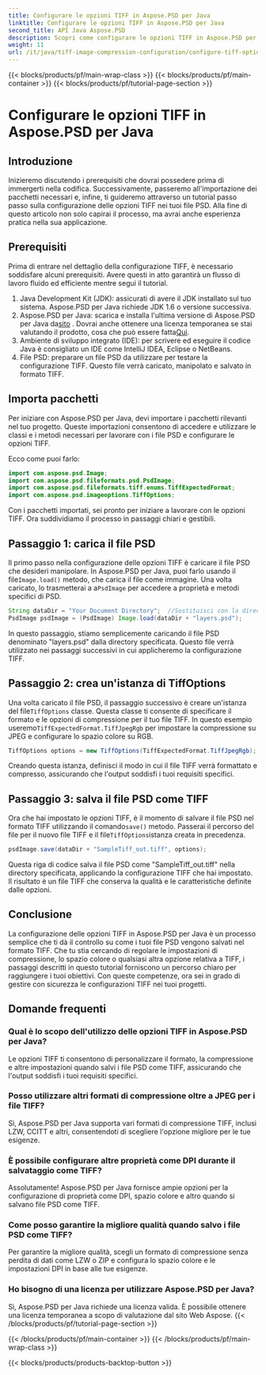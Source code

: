 ```yaml
---
title: Configurare le opzioni TIFF in Aspose.PSD per Java
linktitle: Configurare le opzioni TIFF in Aspose.PSD per Java
second_title: API Java Aspose.PSD
description: Scopri come configurare le opzioni TIFF in Aspose.PSD per Java con una guida passo passo. Padroneggia la manipolazione delle immagini salvando i file PSD come TIFF di alta qualità.
weight: 11
url: /it/java/tiff-image-compression-configuration/configure-tiff-options/
---
```


{{< blocks/products/pf/main-wrap-class >}}
{{< blocks/products/pf/main-container >}}
{{< blocks/products/pf/tutorial-page-section >}}

# Configurare le opzioni TIFF in Aspose.PSD per Java

## Introduzione

Inizieremo discutendo i prerequisiti che dovrai possedere prima di immergerti nella codifica. Successivamente, passeremo all'importazione dei pacchetti necessari e, infine, ti guideremo attraverso un tutorial passo passo sulla configurazione delle opzioni TIFF nei tuoi file PSD. Alla fine di questo articolo non solo capirai il processo, ma avrai anche esperienza pratica nella sua applicazione.

## Prerequisiti

Prima di entrare nel dettaglio della configurazione TIFF, è necessario soddisfare alcuni prerequisiti. Avere questi in atto garantirà un flusso di lavoro fluido ed efficiente mentre segui il tutorial.

1. Java Development Kit (JDK): assicurati di avere il JDK installato sul tuo sistema. Aspose.PSD per Java richiede JDK 1.6 o versione successiva.
2.  Aspose.PSD per Java: scarica e installa l'ultima versione di Aspose.PSD per Java da[sito](https://releases.aspose.com/psd/java/) . Dovrai anche ottenere una licenza temporanea se stai valutando il prodotto, cosa che può essere fatta[Qui](https://purchase.aspose.com/temporary-license/).
3. Ambiente di sviluppo integrato (IDE): per scrivere ed eseguire il codice Java è consigliato un IDE come IntelliJ IDEA, Eclipse o NetBeans.
4. File PSD: preparare un file PSD da utilizzare per testare la configurazione TIFF. Questo file verrà caricato, manipolato e salvato in formato TIFF.

## Importa pacchetti

Per iniziare con Aspose.PSD per Java, devi importare i pacchetti rilevanti nel tuo progetto. Queste importazioni consentono di accedere e utilizzare le classi e i metodi necessari per lavorare con i file PSD e configurare le opzioni TIFF.

Ecco come puoi farlo:

```java
import com.aspose.psd.Image;
import com.aspose.psd.fileformats.psd.PsdImage;
import com.aspose.psd.fileformats.tiff.enums.TiffExpectedFormat;
import com.aspose.psd.imageoptions.TiffOptions;
```

Con i pacchetti importati, sei pronto per iniziare a lavorare con le opzioni TIFF. Ora suddividiamo il processo in passaggi chiari e gestibili.

## Passaggio 1: carica il file PSD

 Il primo passo nella configurazione delle opzioni TIFF è caricare il file PSD che desideri manipolare. In Aspose.PSD per Java, puoi farlo usando il file`Image.load()` metodo, che carica il file come immagine. Una volta caricato, lo trasmetterai a a`PsdImage` per accedere a proprietà e metodi specifici di PSD.

```java
String dataDir = "Your Document Directory";  //Sostituisci con la directory del tuo file
PsdImage psdImage = (PsdImage) Image.load(dataDir + "layers.psd");
```

In questo passaggio, stiamo semplicemente caricando il file PSD denominato "layers.psd" dalla directory specificata. Questo file verrà utilizzato nei passaggi successivi in cui applicheremo la configurazione TIFF.

## Passaggio 2: crea un'istanza di TiffOptions

 Una volta caricato il file PSD, il passaggio successivo è creare un'istanza del file`TiffOptions` classe. Questa classe ti consente di specificare il formato e le opzioni di compressione per il tuo file TIFF. In questo esempio useremo`TiffExpectedFormat.TiffJpegRgb` per impostare la compressione su JPEG e configurare lo spazio colore su RGB.

```java
TiffOptions options = new TiffOptions(TiffExpectedFormat.TiffJpegRgb);
```

Creando questa istanza, definisci il modo in cui il file TIFF verrà formattato e compresso, assicurando che l'output soddisfi i tuoi requisiti specifici.

## Passaggio 3: salva il file PSD come TIFF

 Ora che hai impostato le opzioni TIFF, è il momento di salvare il file PSD nel formato TIFF utilizzando il comando`save()` metodo. Passerai il percorso del file per il nuovo file TIFF e il file`TiffOptions`istanza creata in precedenza.

```java
psdImage.save(dataDir + "SampleTiff_out.tiff", options);
```

Questa riga di codice salva il file PSD come "SampleTiff_out.tiff" nella directory specificata, applicando la configurazione TIFF che hai impostato. Il risultato è un file TIFF che conserva la qualità e le caratteristiche definite dalle opzioni.

## Conclusione

La configurazione delle opzioni TIFF in Aspose.PSD per Java è un processo semplice che ti dà il controllo su come i tuoi file PSD vengono salvati nel formato TIFF. Che tu stia cercando di regolare le impostazioni di compressione, lo spazio colore o qualsiasi altra opzione relativa a TIFF, i passaggi descritti in questo tutorial forniscono un percorso chiaro per raggiungere i tuoi obiettivi. Con queste competenze, ora sei in grado di gestire con sicurezza le configurazioni TIFF nei tuoi progetti.

## Domande frequenti

### Qual è lo scopo dell'utilizzo delle opzioni TIFF in Aspose.PSD per Java?
Le opzioni TIFF ti consentono di personalizzare il formato, la compressione e altre impostazioni quando salvi i file PSD come TIFF, assicurando che l'output soddisfi i tuoi requisiti specifici.

### Posso utilizzare altri formati di compressione oltre a JPEG per i file TIFF?
Sì, Aspose.PSD per Java supporta vari formati di compressione TIFF, inclusi LZW, CCITT e altri, consentendoti di scegliere l'opzione migliore per le tue esigenze.

### È possibile configurare altre proprietà come DPI durante il salvataggio come TIFF?
Assolutamente! Aspose.PSD per Java fornisce ampie opzioni per la configurazione di proprietà come DPI, spazio colore e altro quando si salvano file PSD come TIFF.

### Come posso garantire la migliore qualità quando salvo i file PSD come TIFF?
Per garantire la migliore qualità, scegli un formato di compressione senza perdita di dati come LZW o ZIP e configura lo spazio colore e le impostazioni DPI in base alle tue esigenze.

### Ho bisogno di una licenza per utilizzare Aspose.PSD per Java?
Sì, Aspose.PSD per Java richiede una licenza valida. È possibile ottenere una licenza temporanea a scopo di valutazione dal sito Web Aspose.
{{< /blocks/products/pf/tutorial-page-section >}}

{{< /blocks/products/pf/main-container >}}
{{< /blocks/products/pf/main-wrap-class >}}

{{< blocks/products/products-backtop-button >}}
